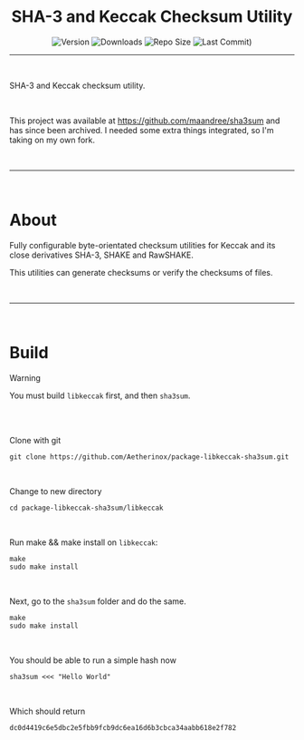 <h1 align="center"><b>SHA-3 and Keccak Checksum Utility </b></h1>

<div align="center">

![Version](https://img.shields.io/github/v/tag/Aetherinox/package-libkeccak-sha3sum?logo=GitHub&label=version&color=ba5225) ![Downloads](https://img.shields.io/github/downloads/Aetherinox/package-libkeccak-sha3sum/total) ![Repo Size](https://img.shields.io/github/repo-size/Aetherinox/package-libkeccak-sha3sum?label=size&color=59702a) ![Last Commit)](https://img.shields.io/github/last-commit/Aetherinox/package-libkeccak-sha3sum?color=b43bcc)

</div>

---

<br />

SHA-3 and Keccak checksum utility.

<br />

This project was available at https://github.com/maandree/sha3sum and has since been archived. I needed some extra things integrated, so I'm taking on my own fork.

<br />

---

<br />

# About

Fully configurable byte-orientated checksum utilities for Keccak and its close derivatives SHA-3, SHAKE and RawSHAKE.

This utilities can generate checksums or verify the checksums of files.

<br />

---

<br />

# Build

> [!WARNING]
> You must build `libkeccak` first, and then `sha3sum`.

<br />
<br />

Clone with git
```shell
git clone https://github.com/Aetherinox/package-libkeccak-sha3sum.git
```

<br />

Change to new directory
```shell
cd package-libkeccak-sha3sum/libkeccak
```

<br />

Run make && make install on `libkeccak`:

```shell
make
sudo make install
```

<br />

Next, go to the `sha3sum` folder and do the same.

```shell
make
sudo make install
```

<br />

You should be able to run a simple hash now

```shell
sha3sum <<< "Hello World"
```

<br />

Which should return

```
dc0d4419c6e5dbc2e5fbb9fcb9dc6ea16d6b3cbca34aabb618e2f782
```